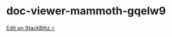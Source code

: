 # doc-viewer-mammoth-gqelw9

[Edit on StackBlitz ⚡️](https://stackblitz.com/edit/doc-viewer-mammoth-gqelw9)